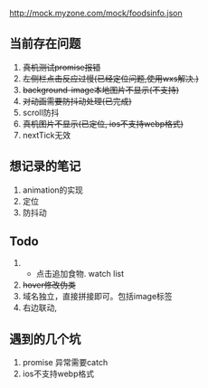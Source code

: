 http://mock.myzone.com/mock/foodsinfo.json


## 当前存在问题
1. ~~真机测试promise报错~~
2. ~~左侧栏点击反应过慢(已经定位问题,使用wxs解决.)~~
3. ~~background-image本地图片不显示(不支持)~~
4. ~~对动画需要防抖动处理(已完成)~~
5. scroll防抖
6. ~~真机图片不显示(已定位, ios不支持webp格式)~~
7. nextTick无效

## 想记录的笔记
1. animation的实现
2. 定位
3. 防抖动

## Todo
1. + 点击追加食物. watch list
2. ~~hover修改伪类~~
3. 域名独立，直接拼接即可。包括image标签
4. 右边联动, 

## 遇到的几个坑
1. promise 异常需要catch
2. ios不支持webp格式